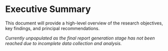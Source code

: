 # Executive Summary

This document will provide a high-level overview of the research objectives, key findings, and principal recommendations.

_Currently unpopulated as the final report generation stage has not been reached due to incomplete data collection and analysis._